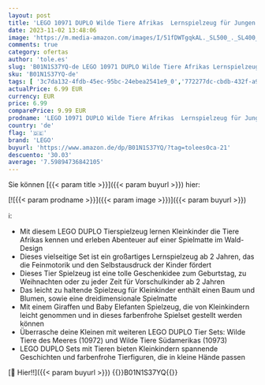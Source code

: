 ```yaml
---
layout: post
title: 'LEGO 10971 DUPLO Wilde Tiere Afrikas  Lernspielzeug für Jungen und Mädchen ab 2 Jahre  Spielzeug-Set für Kleinkinder mit Tierfiguren und Spielmatte'
date: 2023-11-02 13:48:06
image: 'https://m.media-amazon.com/images/I/51fDWTgqkAL._SL500_._SL400_.jpg'
comments: true
category: ofertas
author: 'tole.es'
slug: 'B01N1S37YQ-de LEGO 10971 DUPLO Wilde Tiere Afrikas Lernspielzeug für...'
sku: 'B01N1S37YQ-de'
tags: [ '3c7da132-4fdb-45ec-95bc-24ebea2541e9_0','772277dc-cbdb-432f-a915-25a321e9ed8c_0','772277dc-cbdb-432f-a915-25a321e9ed8c_2001','772277dc-cbdb-432f-a915-25a321e9ed8c_9901','Arborist Merchandising Root','Bauspielzeug & Konstruktionsspielzeug','Bauspielzeugsets','Custom Stores','Kunden-Favoriten: Spielzeug','LEGO','Lego Duplo','Lern- und Entwicklungsspielzeug','Montessori','Self Service','Special Features Stores','Spielzeug','lego','🇩🇪', ]
actualPrice: 6.99 EUR
currency: EUR
price: 6.99
comparePrice: 9.99 EUR
prodname: 'LEGO 10971 DUPLO Wilde Tiere Afrikas  Lernspielzeug für Jungen und Mädchen ab 2 Jahre  Spielzeug-Set für Kleinkinder mit Tierfiguren und Spielmatte'
country: 'de'
flag: '🇩🇪'
brand: 'LEGO'
buyurl: 'https://www.amazon.de/dp/B01N1S37YQ/?tag=tolees0ca-21'
descuento: '30.03'
average: '7.59894736842105'
---
```


Sie können [{{< param title >}}]({{< param buyurl >}}) hier:

[![{{< param prodname >}}]({{< param image >}})]({{< param buyurl >}})

ℹ️:

- Mit diesem LEGO DUPLO Tierspielzeug lernen Kleinkinder die Tiere Afrikas kennen und erleben Abenteuer auf einer Spielmatte im Wald-Design
- Dieses vielseitige Set ist ein großartiges Lernspielzeug ab 2 Jahren, das die Feinmotorik und den Selbstausdruck der Kinder fördert
- Dieses Tier Spielzeug ist eine tolle Geschenkidee zum Geburtstag, zu Weihnachten oder zu jeder Zeit für Vorschulkinder ab 2 Jahren
- Das leicht zu haltende Spielzeug für Kleinkinder enthält einen Baum und Blumen, sowie eine dreidimensionale Spielmatte
- Mit einem Giraffen und Baby Elefanten Spielzeug, die von Kleinkindern leicht genommen und in dieses farbenfrohe Spielset gestellt werden können
- Überrasche deine Kleinen mit weiteren LEGO DUPLO Tier Sets: Wilde Tiere des Meeres (10972) und Wilde Tiere Südamerikas (10973)
- LEGO DUPLO Sets mit Tieren bieten Kleinkindern spannende Geschichten und farbenfrohe Tierfiguren, die in kleine Hände passen

[🛒 Hier!!]({{< param buyurl >}})
{{<world>}}B01N1S37YQ{{</world>}}
